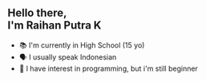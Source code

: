 ## Hello there, <br> I'm Raihan Putra K 

* 📚 I'm currently in High School (15 yo)
* 🗣️ I usually speak Indonesian 
* 🌱 I have interest in programming, but i'm still beginner 

